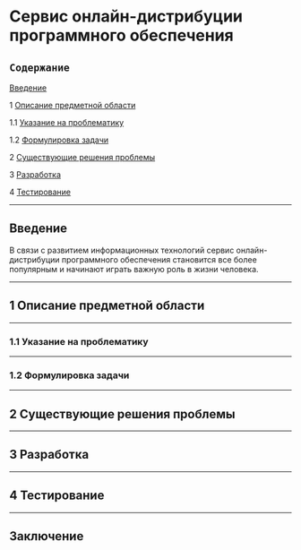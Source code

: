 # Сервис онлайн-дистрибуции программного обеспечения
## `Содержание`
[Введение](#введение)

1 [Описание предметной области](#по)

1.1 [Указание на проблематику](#проблематика) 

1.2 [Формулировка задачи](#формулировка_задачи)

2  [Существующие решения проблемы](#решения_проблемы)

3 [Разработка](#разработка)

4 [Тестирование](#тестирование)

***
## Введение <a name ="введение"></a>
В связи с развитием информационных технологий сервис онлайн-дистрибуции программного обеспечения становится все более популярным и начинают играть важную роль в жизни человека.
***
## 1 Описание предметной области <a name ="по"></a>
***
  ### 1.1 Указание на проблематику <a name ="проблематика"></a>
***
  ### 1.2 Формулировка задачи <a name ="формулировка_задачи"></a>
***
## 2 Существующие решения проблемы <a name ="решения_проблемы"></a>
***
## 3 Разработка <a name ="разработка"></a>
***
## 4 Тестирование <a name ="тестирование"></a>
***
## Заключение
